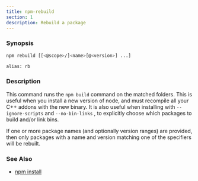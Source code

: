 ```yaml
---
title: npm-rebuild
section: 1
description: Rebuild a package
---
```


### Synopsis

``` bash
npm rebuild [[<@scope>/]<name>[@<version>] ...]

alias: rb
```

### Description

This command runs the `npm build` command on the matched folders.  This is
useful when you install a new version of node, and must recompile all your
C++ addons with the new binary.  It is also useful when installing with
`--ignore-scripts` and `--no-bin-links` , to explicitly choose which
packages to build and/or link bins.

If one or more package names (and optionally version ranges) are provided, 
then only packages with a name and version matching one of the specifiers
will be rebuilt.

### See Also

* [npm install](/commands/npm-install)
